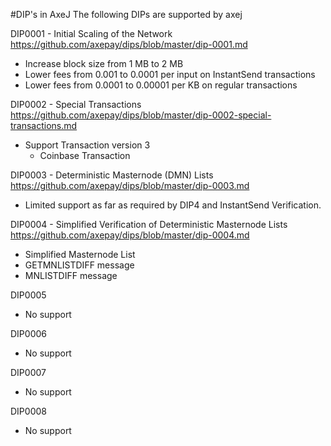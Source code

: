 #DIP's in AxeJ
The following DIPs are supported by axej

DIP0001 - Initial Scaling of the Network
https://github.com/axepay/dips/blob/master/dip-0001.md
* Increase block size from 1 MB to 2 MB
* Lower fees from 0.001 to 0.0001 per input on InstantSend transactions
* Lower fees from 0.0001 to 0.00001 per KB on regular transactions

DIP0002 - Special Transactions
https://github.com/axepay/dips/blob/master/dip-0002-special-transactions.md
* Support Transaction version 3
    * Coinbase Transaction

DIP0003 - Deterministic Masternode (DMN) Lists
https://github.com/axepay/dips/blob/master/dip-0003.md
* Limited support as far as required by DIP4 and InstantSend Verification.

DIP0004 - Simplified Verification of Deterministic Masternode Lists
https://github.com/axepay/dips/blob/master/dip-0004.md
* Simplified Masternode List
* GETMNLISTDIFF message
* MNLISTDIFF message

DIP0005
* No support

DIP0006
* No support

DIP0007
* No support

DIP0008
* No support